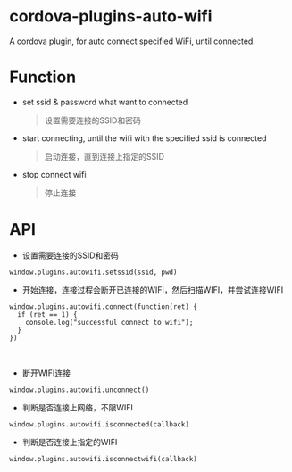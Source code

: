 # cordova-plugins-auto-wifi
A cordova plugin, for auto connect specified WiFi, until connected.

# Function
- set ssid & password what want to connected
  >设置需要连接的SSID和密码
- start connecting, until the wifi with the specified ssid is connected
  >启动连接，直到连接上指定的SSID
- stop connect wifi
  >停止连接

# API
- 设置需要连接的SSID和密码
<pre><code>window.plugins.autowifi.setssid(ssid, pwd)</code></pre>
    
- 开始连接，连接过程会断开已连接的WIFI，然后扫描WIFI，并尝试连接WIFI
<pre><code>window.plugins.autowifi.connect(function(ret) { 
  if (ret == 1) {
    console.log("successful connect to wifi");
  }
})</code></pre>
   
- 断开WIFI连接
<pre><code>window.plugins.autowifi.unconnect()</code></pre>
    
- 判断是否连接上网络，不限WIFI
<pre><code>window.plugins.autowifi.isconnected(callback)</code></pre>
    
- 判断是否连接上指定的WIFI
<pre><code>window.plugins.autowifi.isconnectwifi(callback)</code></pre>
    
